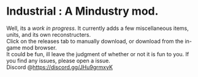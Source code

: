 # Industrial : A Mindustry mod.
  Well, its a *work in progress*. It currently adds a few miscellaneous items, units, and its own reconstructers.
<br /> Click on the releases tab to manually download, or download from the in-game mod browser. 
<br />It could be fun, ill leave the judgment of whether or not it is fun to you. If you find any issues, please open a issue.
<br />Discord @https://discord.gg/JHu9grmxyK
